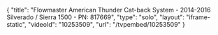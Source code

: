{
    "title": "Flowmaster American Thunder Cat-back System - 2014-2016 Silverado \/ Sierra 1500 - PN: 817669",
    "type": "solo",
    "layout": "iframe-static",
    "videoId": "10253509",
    "url": "\/tvpembed\/10253509"
}